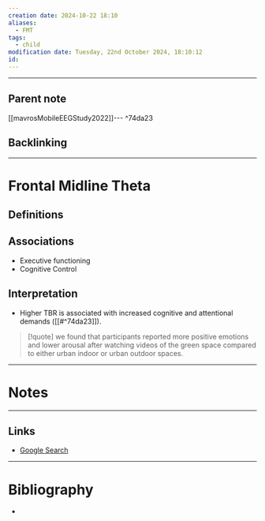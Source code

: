 ```yaml
---
creation date: 2024-10-22 18:10
aliases:
  - FMT
tags:
  - child
modification date: Tuesday, 22nd October 2024, 18:10:12
id:
---
```

---

## Parent note
[[mavrosMobileEEGStudy2022]]--- ^74da23
## Backlinking


---
# Frontal Midline Theta
## Definitions
## Associations
+ Executive functioning
+ Cognitive Control
## Interpretation
+ Higher TBR is associated with increased cognitive and attentional demands ([[#^74da23]]).
>[!quote]
>we found that participants reported more positive emotions and lower arousal after watching videos of the green space compared to either urban indoor or urban outdoor spaces.


---
# Notes


---
## Links
- [Google Search](https://www.google.com/search?q=Frontal+Midline+Theta)

---
# Bibliography
+ 